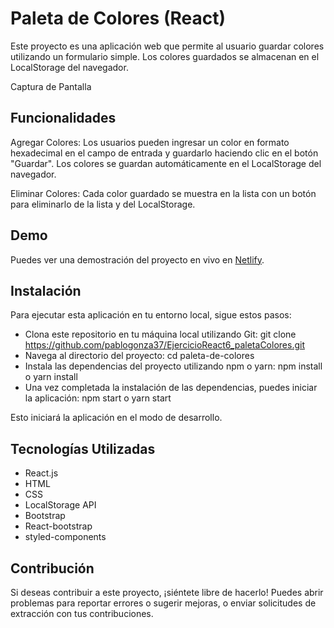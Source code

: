 # Paleta de Colores (React)
Este proyecto es una aplicación web que permite al usuario guardar colores utilizando un formulario simple. Los colores guardados se almacenan en el LocalStorage del navegador.

Captura de Pantalla

## Funcionalidades
Agregar Colores: Los usuarios pueden ingresar un color en formato hexadecimal en el campo de entrada y guardarlo haciendo clic en el botón "Guardar". Los colores se guardan automáticamente en el LocalStorage del navegador.

Eliminar Colores: Cada color guardado se muestra en la lista con un botón para eliminarlo de la lista y del LocalStorage.

## Demo

Puedes ver una demostración del proyecto en vivo en [Netlify](https://super-choux-802129.netlify.app/).

## Instalación
Para ejecutar esta aplicación en tu entorno local, sigue estos pasos:

- Clona este repositorio en tu máquina local utilizando Git: git clone https://github.com/pablogonza37/EjercicioReact6_paletaColores.git
- Navega al directorio del proyecto: cd paleta-de-colores
- Instala las dependencias del proyecto utilizando npm o yarn: npm install o yarn install
- Una vez completada la instalación de las dependencias, puedes iniciar la aplicación: npm start o yarn start


Esto iniciará la aplicación en el modo de desarrollo.

## Tecnologías Utilizadas

- React.js
- HTML
- CSS
- LocalStorage API
- Bootstrap
- React-bootstrap
- styled-components


## Contribución
Si deseas contribuir a este proyecto, ¡siéntete libre de hacerlo! Puedes abrir problemas para reportar errores o sugerir mejoras, o enviar solicitudes de extracción con tus contribuciones.
